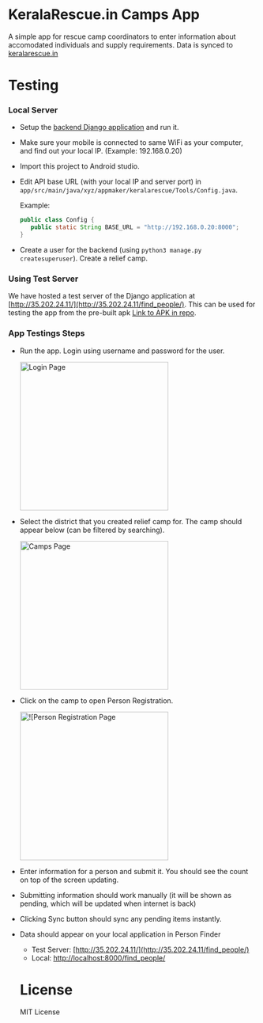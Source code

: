 # KeralaRescue.in Camps App 

A simple app for rescue camp coordinators to enter information about accomodated individuals and supply requirements. Data is synced to [keralarescue.in](https://keralarescue.in/relief_camps)

# Testing

### Local Server

- Setup the [backend Django application](https://github.com/IEEEKeralaSection/rescuekerala/) and run it.
- Make sure your mobile is connected to same WiFi as your computer, and find out your local IP. (Example: 192.168.0.20)
- Import this project to Android studio.
- Edit API base URL (with your local IP and server port) in `app/src/main/java/xyz/appmaker/keralarescue/Tools/Config.java`.
   
   Example:
   ```java
   public class Config {
      public static String BASE_URL = "http://192.168.0.20:8000";
   }
   ```

- Create a user for the backend (using `python3 manage.py createsuperuser`). Create a relief camp.

### Using Test Server
We have hosted a test server of the Django application at [http://35.202.24.11/](http://35.202.24.11/find_people/). This can be used for testing the app from the pre-built apk [Link to APK in repo](blob/master/app-debug.apk). 

### App Testings Steps

- Run the app. Login using username and password for the user.

    <img src="https://i.imgur.com/PpVC7aC.jpg" alt="Login Page" width="300">
  
- Select the district that you created relief camp for. The camp should appear below (can be filtered by searching).

    <img src="https://i.imgur.com/BNGQbiB.jpg" alt="Camps Page" width="300">

- Click on the camp to open Person Registration.

    <img src="https://i.imgur.com/LwvECEb.jpg" alt="![Person Registration Page" width="300">

- Enter information for a person and submit it. You should see the count on top of the screen updating.
- Submitting information should work manually (it will be shown as pending, which will be updated when internet is back)
- Clicking Sync button should sync any pending items instantly.
- Data should appear on your local application in Person Finder
  - Test Server: [http://35.202.24.11/](http://35.202.24.11/find_people/)
  - Local: [http://localhost:8000/find_people/](http://localhost:8000/find_people/)
  
  # License
  MIT License
